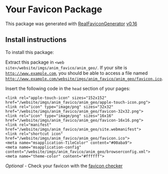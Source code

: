 # Your Favicon Package

This package was generated with [RealFaviconGenerator](https://realfavicongenerator.net/) [v0.16](https://realfavicongenerator.net/change_log#v0.16)

## Install instructions

To install this package:

Extract this package in <code>&lt;web site&gt;/website/imgs/anim_favico/anim_geo/</code>. If your site is <code>http://www.example.com</code>, you should be able to access a file named <code>http://www.example.com/website/imgs/anim_favico/anim_geo/favicon.ico</code>.

Insert the following code in the `head` section of your pages:

    <link rel="apple-touch-icon" sizes="152x152" href="/website/imgs/anim_favico/anim_geo/apple-touch-icon.png">
    <link rel="icon" type="image/png" sizes="32x32" href="/website/imgs/anim_favico/anim_geo/favicon-32x32.png">
    <link rel="icon" type="image/png" sizes="16x16" href="/website/imgs/anim_favico/anim_geo/favicon-16x16.png">
    <link rel="manifest" href="/website/imgs/anim_favico/anim_geo/site.webmanifest">
    <link rel="shortcut icon" href="/website/imgs/anim_favico/anim_geo/favicon.ico">
    <meta name="msapplication-TileColor" content="#00aba9">
    <meta name="msapplication-config" content="/website/imgs/anim_favico/anim_geo/browserconfig.xml">
    <meta name="theme-color" content="#ffffff">

*Optional* - Check your favicon with the [favicon checker](https://realfavicongenerator.net/favicon_checker)